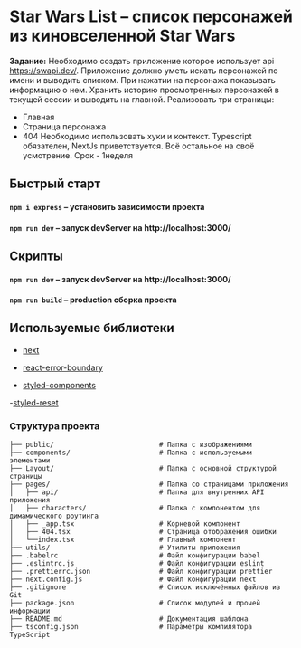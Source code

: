 # Star Wars List – список персонажей из киновселенной Star Wars

**Задание:**
Необходимо создать приложение которое использует api https://swapi.dev/.
Приложение должно уметь искать персонажей по имени и выводить списком. При нажатии на персонажа показывать информацию о нем.
Хранить историю просмотренных персонажей в текущей сессии и выводить на главной. 
Реализовать три страницы: 
 - Главная
 - Страница персонажа
 - 404
Необходимо использовать хуки и контекст. Typescript обязателен, NextJs приветствуется. 
Всё остальное на своё усмотрение.
Срок - 1неделя

## Быстрый старт

#### `npm i express` – установить зависимости проекта

#### `npm run dev` – запуск devServer на http://localhost:3000/

## Скрипты

#### `npm run dev` – запуск devServer на http://localhost:3000/

#### `npm run build` – production сборка проекта

## Используемые библиотеки

- [next](https://github.com/vercel/next.js/)

- [react-error-boundary](https://github.com/bvaughn/react-error-boundary)

- [styled-components](https://github.com/styled-components/styled-components)

-[styled-reset](https://github.com/zacanger/styled-reset)

### Структура проекта

```
├── public/                          # Папка с изображениями
├── components/                      # Папка с используемыми элементами
├── Layout/                          # Папка с основной структурой страницы
├── pages/                           # Папка со страницами приложения
│   ├── api/                         # Папка для внутренних API приложения
│   ├── characters/                  # Папка с компонентом для димамического роутинга 
│   ├── _app.tsx                     # Корневой компонент
│   ├── 404.tsx                      # Страница отображения ошибки
│   └──index.tsx                     # Главный компонент
├── utils/                           # Утилиты приложения
├── .babelrc                         # Файл конфигурации babel
├── .eslintrc.js                     # Файл конфигурации eslint
├── .prettierrc.json                 # Файл конфигурации prettier
├── next.config.js                   # Файл конфигурации next
├── .gitignore                       # Список исключённых файлов из Git
├── package.json                     # Список модулей и прочей информации
├── README.md                        # Документация шаблона
├── tsconfig.json                    # Параметры компилятора TypeScript

```